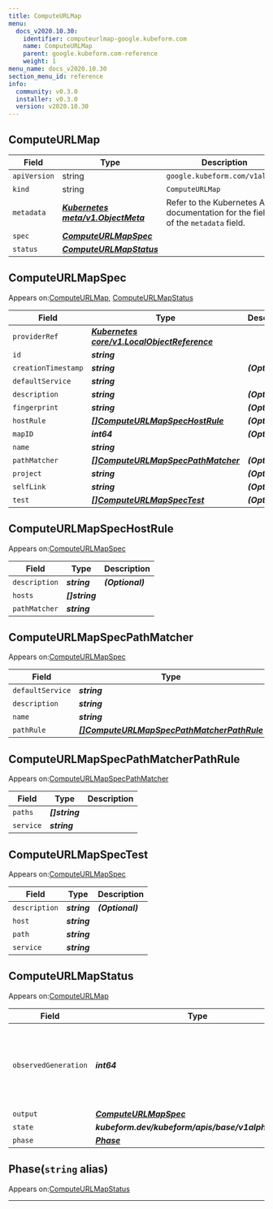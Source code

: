 ```yaml
---
title: ComputeURLMap
menu:
  docs_v2020.10.30:
    identifier: computeurlmap-google.kubeform.com
    name: ComputeURLMap
    parent: google.kubeform.com-reference
    weight: 1
menu_name: docs_v2020.10.30
section_menu_id: reference
info:
  community: v0.3.0
  installer: v0.3.0
  version: v2020.10.30
---
```


## ComputeURLMap
| Field | Type | Description |
| ------ | ----- | ----------- |
| `apiVersion` | string | `google.kubeform.com/v1alpha1` |
|    `kind` | string | `ComputeURLMap` |
| `metadata` | ***[Kubernetes meta/v1.ObjectMeta](https://v1-18.docs.kubernetes.io/docs/reference/generated/kubernetes-api/v1.18/#objectmeta-v1-meta)***|Refer to the Kubernetes API documentation for the fields of the `metadata` field.|
| `spec` | ***[ComputeURLMapSpec](#computeurlmapspec)***||
| `status` | ***[ComputeURLMapStatus](#computeurlmapstatus)***||
## ComputeURLMapSpec

Appears on:[ComputeURLMap](#computeurlmap), [ComputeURLMapStatus](#computeurlmapstatus)

| Field | Type | Description |
| ------ | ----- | ----------- |
| `providerRef` | ***[Kubernetes core/v1.LocalObjectReference](https://v1-18.docs.kubernetes.io/docs/reference/generated/kubernetes-api/v1.18/#localobjectreference-v1-core)***||
| `id` | ***string***||
| `creationTimestamp` | ***string***| ***(Optional)*** |
| `defaultService` | ***string***||
| `description` | ***string***| ***(Optional)*** |
| `fingerprint` | ***string***| ***(Optional)*** |
| `hostRule` | ***[[]ComputeURLMapSpecHostRule](#computeurlmapspechostrule)***| ***(Optional)*** |
| `mapID` | ***int64***| ***(Optional)*** |
| `name` | ***string***||
| `pathMatcher` | ***[[]ComputeURLMapSpecPathMatcher](#computeurlmapspecpathmatcher)***| ***(Optional)*** |
| `project` | ***string***| ***(Optional)*** |
| `selfLink` | ***string***| ***(Optional)*** |
| `test` | ***[[]ComputeURLMapSpecTest](#computeurlmapspectest)***| ***(Optional)*** |
## ComputeURLMapSpecHostRule

Appears on:[ComputeURLMapSpec](#computeurlmapspec)

| Field | Type | Description |
| ------ | ----- | ----------- |
| `description` | ***string***| ***(Optional)*** |
| `hosts` | ***[]string***||
| `pathMatcher` | ***string***||
## ComputeURLMapSpecPathMatcher

Appears on:[ComputeURLMapSpec](#computeurlmapspec)

| Field | Type | Description |
| ------ | ----- | ----------- |
| `defaultService` | ***string***||
| `description` | ***string***| ***(Optional)*** |
| `name` | ***string***||
| `pathRule` | ***[[]ComputeURLMapSpecPathMatcherPathRule](#computeurlmapspecpathmatcherpathrule)***| ***(Optional)*** |
## ComputeURLMapSpecPathMatcherPathRule

Appears on:[ComputeURLMapSpecPathMatcher](#computeurlmapspecpathmatcher)

| Field | Type | Description |
| ------ | ----- | ----------- |
| `paths` | ***[]string***||
| `service` | ***string***||
## ComputeURLMapSpecTest

Appears on:[ComputeURLMapSpec](#computeurlmapspec)

| Field | Type | Description |
| ------ | ----- | ----------- |
| `description` | ***string***| ***(Optional)*** |
| `host` | ***string***||
| `path` | ***string***||
| `service` | ***string***||
## ComputeURLMapStatus

Appears on:[ComputeURLMap](#computeurlmap)

| Field | Type | Description |
| ------ | ----- | ----------- |
| `observedGeneration` | ***int64***| ***(Optional)*** Resource generation, which is updated on mutation by the API Server.|
| `output` | ***[ComputeURLMapSpec](#computeurlmapspec)***| ***(Optional)*** |
| `state` | ***kubeform.dev/kubeform/apis/base/v1alpha1.State***| ***(Optional)*** |
| `phase` | ***[Phase](#phase)***| ***(Optional)*** |
## Phase(`string` alias)

Appears on:[ComputeURLMapStatus](#computeurlmapstatus)

---
